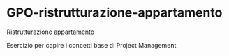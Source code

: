# GPO-ristrutturazione-appartamento
Ristrutturazione appartamento

Esercizio per capire i concetti base di Project Management

